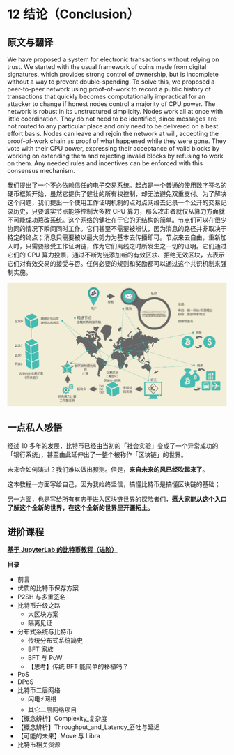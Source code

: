 
# 12 结论（Conclusion）

## 原文与翻译

We have proposed a system for electronic transactions without relying on trust. We started with the usual framework of coins made from digital signatures, which provides strong control of ownership, but is incomplete without a way to prevent double-spending. To solve this, we proposed a peer-to-peer network using proof-of-work to record a public history of transactions that quickly becomes computationally impractical for an attacker to change if honest nodes control a majority of CPU power. The network is robust in its unstructured simplicity. Nodes work all at once with little coordination. They do not need to be identified, since messages are not routed to any particular place and only need to be delivered on a best effort basis. Nodes can leave and rejoin the network at will, accepting the proof-of-work chain as proof of what happened while they were gone. They vote with their CPU power, expressing their acceptance of valid blocks by working on extending them and rejecting invalid blocks by refusing to work on them. Any needed rules and incentives can be enforced with this consensus mechanism.

我们提出了一个不必依赖信任的电子交易系统。起点是一个普通的使用数字签名的硬币框架开始，虽然它提供了健壮的所有权控制，却无法避免双重支付。为了解决这个问题，我们提出一个使用工作证明机制的点对点网络去记录一个公开的交易记录历史，只要诚实节点能够控制大多数 CPU 算力，那么攻击者就仅从算力方面就不可能成功篡改系统。这个网络的健壮在于它的无结构的简单。节点们可以在很少协同的情况下瞬间同时工作。它们甚至不需要被辨认，因为消息的路径并非取决于特定的终点；消息只需要被以最大努力为基本去传播即可。节点来去自由，重新加入时，只需要接受工作证明链，作为它们离线之时所发生之一切的证明。它们通过它们的 CPU 算力投票，通过不断为链添加新的有效区块、拒绝无效区块，去表示它们对有效交易的接受与否。任何必要的规则和奖励都可以通过这个共识机制来强制实施。

![bitcoin_overview](pics/bitcoin_overview.png)

## 一点私人感悟

经过 10 多年的发展，比特币已经由当初的「社会实验」变成了一个异常成功的「银行系统」，甚至由此延伸出了一整个被称作「区块链」的世界。

未来会如何演进？我们难以做出预测。但是，**来自未来的风已经吹起来了**。

这本教程一方面写给自己，因为我始终坚信，搞懂比特币是搞懂区块链的基础；

另一方面，也是写给所有有志于进入区块链世界的探险者们，**愿大家能从这个入口了解这个全新的世界，在这个全新的世界里开疆拓土。**

## 进阶课程
**[基于 JupyterLab 的比特币教程（进阶）](https://github.com/leeduckgo/bitcoin_advanced_course_based_on_jupyterlab)**

**目录**
- 前言
- 优质的比特币保存方案
- P2SH 与多重签名
- 比特币升级之路
  - 大区块方案
  - 隔离见证
- 分布式系统与比特币
  - 传统分布式系统简史
  - BFT 家族
  - BFT 与 PoW
  - 【思考】传统 BFT 能简单的移植吗？
- PoS
- DPoS
- 比特币二层网络
  - 闪电⚡️网络
  - 其它二层网络项目
- 【概念辨析】Complexity_复杂度
- 【概念辨析】Throughput_and_Latency_吞吐与延迟
- 【可能的未来】Move 与 Libra 
- 比特币相关资源
